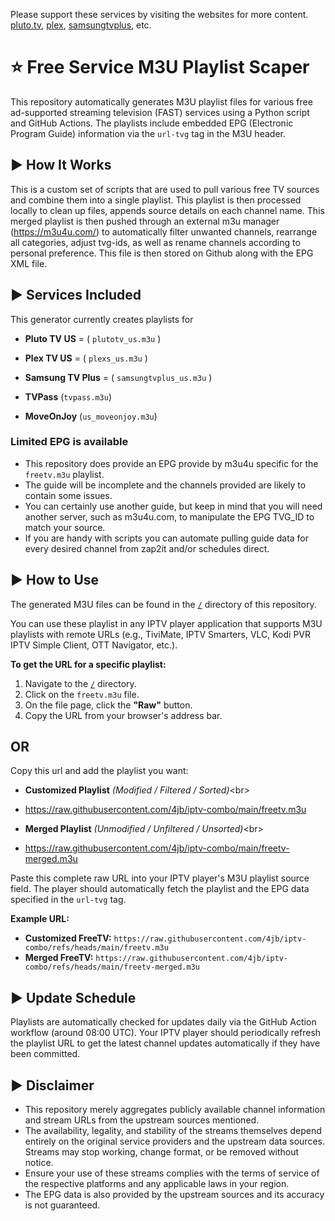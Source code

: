 Please support these services by visiting the websites for more content. [pluto.tv](https://pluto.tv/us/hub/home), [plex](https://www.plex.tv), [samsungtvplus](https://www.samsungtvplus.com), etc.

# ⭐ Free Service M3U Playlist Scaper

This repository automatically generates M3U playlist files for various free ad-supported streaming television (FAST) services using a Python script and GitHub Actions. The playlists include embedded EPG (Electronic Program Guide) information via the `url-tvg` tag in the M3U header.

## ▶️ How It Works

This is a custom set of scripts that are used to pull various free TV sources and combine them into a single playlist. This playlist is then processed locally to clean up files, appends source details on each channel name. This merged playlist is then pushed through an external m3u manager (https://m3u4u.com/) to automatically filter unwanted channels, rearrange all categories, adjust tvg-ids, as well as rename channels according to personal preference. This file is then stored on Github along with the EPG XML file.

## ▶️ Services Included

This generator currently creates playlists for

*   **Pluto TV US** = ( `plutotv_us.m3u` )

*   **Plex TV US**  = ( `plexs_us.m3u` )
    
*   **Samsung TV Plus**  = ( `samsungtvplus_us.m3u` )

*   **TVPass** (`tvpass.m3u`)
  
*   **MoveOnJoy** (`us_moveonjoy.m3u`) 

###   **Limited EPG is available**
*   This repository does provide an EPG provide by m3u4u specific for the `freetv.m3u` playlist.
*   The guide will be incomplete and the channels provided are likely to contain some issues.
*   You can certainly use another guide, but keep in mind that you will need another server, such as m3u4u.com, to manipulate the EPG TVG_ID to match your source.
*   If you are handy with scripts you can automate pulling guide data for every desired channel from zap2it and/or schedules direct. 

## ▶️ How to Use

The generated M3U files can be found in the [`/`](https://github.com/4jb/iptv-combo/tree/main) directory of this repository.

You can use these playlist in any IPTV player application that supports M3U playlists with remote URLs (e.g., TiviMate, IPTV Smarters, VLC, Kodi PVR IPTV Simple Client, OTT Navigator, etc.).

**To get the URL for a specific playlist:**

1.  Navigate to the [`/`](https://github.com/4jb/iptv-combo/tree/main) directory.
2.  Click on the `freetv.m3u` file.
3.  On the file page, click the **"Raw"** button.
4.  Copy the URL from your browser's address bar.
   
## OR

Copy this url and add the playlist you want:

+ **Customized Playlist** *(Modified / Filtered / Sorted)*<br\>
 - https://raw.githubusercontent.com/4jb/iptv-combo/main/freetv.m3u

+ **Merged Playlist** *(Unmodified / Unfiltered / Unsorted)*<br\>
 - https://raw.githubusercontent.com/4jb/iptv-combo/main/freetv-merged.m3u

Paste this complete raw URL into your IPTV player's M3U playlist source field. The player should automatically fetch the playlist and the EPG data specified in the `url-tvg` tag.

**Example URL:**

*   **Customized FreeTV:** `https://raw.githubusercontent.com/4jb/iptv-combo/refs/heads/main/freetv.m3u`
*   **Merged FreeTV:** `https://raw.githubusercontent.com/4jb/iptv-combo/refs/heads/main/freetv-merged.m3u`

## ▶️ Update Schedule

Playlists are automatically checked for updates daily via the GitHub Action workflow (around 08:00 UTC). Your IPTV player should periodically refresh the playlist URL to get the latest channel updates automatically if they have been committed.

## ▶️ Disclaimer

*   This repository merely aggregates publicly available channel information and stream URLs from the upstream sources mentioned.
*   The availability, legality, and stability of the streams themselves depend entirely on the original service providers and the upstream data sources. Streams may stop working, change format, or be removed without notice.
*   Ensure your use of these streams complies with the terms of service of the respective platforms and any applicable laws in your region.
*   The EPG data is also provided by the upstream sources and its accuracy is not guaranteed.

